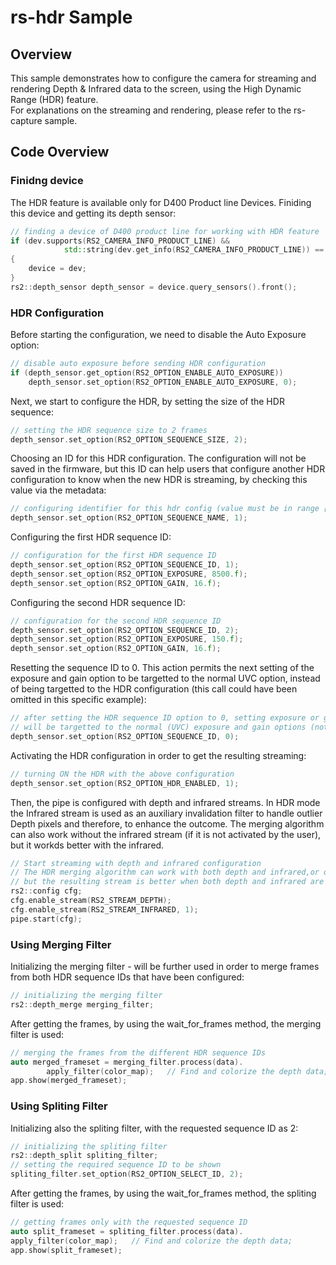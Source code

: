 # rs-hdr Sample

## Overview

This sample demonstrates how to configure the camera for streaming and rendering Depth & Infrared data to the screen, using the High Dynamic Range (HDR) feature.  
For explanations on the streaming and rendering, please refer to the rs-capture sample.

## Code Overview 

### Finidng device
The HDR feature is available only for D400 Product line Devices. Finiding this device and getting its depth sensor:
```cpp
// finding a device of D400 product line for working with HDR feature
if (dev.supports(RS2_CAMERA_INFO_PRODUCT_LINE) && 
            std::string(dev.get_info(RS2_CAMERA_INFO_PRODUCT_LINE)) == "D400")
{
    device = dev;
}
rs2::depth_sensor depth_sensor = device.query_sensors().front();
 ```


### HDR Configuration
Before starting the configuration, we need to disable the Auto Exposure option:
```cpp
// disable auto exposure before sending HDR configuration
if (depth_sensor.get_option(RS2_OPTION_ENABLE_AUTO_EXPOSURE))
    depth_sensor.set_option(RS2_OPTION_ENABLE_AUTO_EXPOSURE, 0);
```

Next, we start to configure the HDR, by setting the size of the HDR sequence:
```cpp
// setting the HDR sequence size to 2 frames
depth_sensor.set_option(RS2_OPTION_SEQUENCE_SIZE, 2);
```
Choosing an ID for this HDR configuration. The configuration will not be saved in the firmware, but this ID can help users that configure another HDR configuration to know when the new HDR is streaming, by checking this value via the metadata:
```cpp
// configuring identifier for this hdr config (value must be in range [0,3])
depth_sensor.set_option(RS2_OPTION_SEQUENCE_NAME, 1);
```

Configuring the first HDR sequence ID: 
```cpp
// configuration for the first HDR sequence ID
depth_sensor.set_option(RS2_OPTION_SEQUENCE_ID, 1);
depth_sensor.set_option(RS2_OPTION_EXPOSURE, 8500.f);
depth_sensor.set_option(RS2_OPTION_GAIN, 16.f);
```
Configuring the second HDR sequence ID:
```cpp
// configuration for the second HDR sequence ID
depth_sensor.set_option(RS2_OPTION_SEQUENCE_ID, 2);
depth_sensor.set_option(RS2_OPTION_EXPOSURE, 150.f);
depth_sensor.set_option(RS2_OPTION_GAIN, 16.f);
```

Resetting the sequence ID to 0. This action permits the next setting of the exposure and gain option to be targetted to the normal UVC option, instead of being targetted to the HDR configuration (this call could have been omitted in this specific example):
```cpp
// after setting the HDR sequence ID option to 0, setting exposure or gain
// will be targetted to the normal (UVC) exposure and gain options (not HDR configuration)
depth_sensor.set_option(RS2_OPTION_SEQUENCE_ID, 0);
```

Activating the HDR configuration in order to get the resulting streaming:
```cpp
// turning ON the HDR with the above configuration 
depth_sensor.set_option(RS2_OPTION_HDR_ENABLED, 1);
```

Then, the pipe is configured with depth and infrared streams. 
In HDR mode the Infrared stream is used as an auxiliary invalidation filter to handle outlier Depth pixels and therefore, to enhance the outcome. The merging algorithm can also work without the infrared stream (if it is not activated by the user), but it workds better with the infrared.
```cpp
// Start streaming with depth and infrared configuration
// The HDR merging algorithm can work with both depth and infrared,or only with depth, 
// but the resulting stream is better when both depth and infrared are used.
rs2::config cfg;
cfg.enable_stream(RS2_STREAM_DEPTH);
cfg.enable_stream(RS2_STREAM_INFRARED, 1);
pipe.start(cfg);
```

### Using Merging Filter
Initializing the merging filter - will be further used in order to merge frames from both HDR sequence IDs that have been configured:
```cpp
// initializing the merging filter
rs2::depth_merge merging_filter;
```
After getting the frames, by using the wait_for_frames method, the merging filter is used:
```cpp
// merging the frames from the different HDR sequence IDs
auto merged_frameset = merging_filter.process(data). 
        apply_filter(color_map);   // Find and colorize the depth data;
app.show(merged_frameset);

```

### Using Spliting Filter 
Initializing also the spliting filter, with the requested sequence ID as 2:
```cpp
// initializing the spliting filter
rs2::depth_split spliting_filter;
// setting the required sequence ID to be shown
spliting_filter.set_option(RS2_OPTION_SELECT_ID, 2);
```

After getting the frames, by using the wait_for_frames method, the spliting filter is used:
```cpp
// getting frames only with the requested sequence ID
auto split_frameset = spliting_filter.process(data). 
apply_filter(color_map);   // Find and colorize the depth data;
app.show(split_frameset);

```

